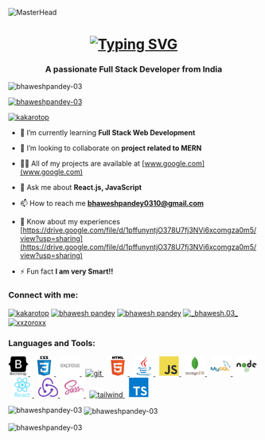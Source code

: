 ![MasterHead](https://repository-images.githubusercontent.com/588181932/e36ec678-7984-4cdd-8e4c-a3932772ff8e)


<h1 align="center"><a href="https://git.io/typing-svg"><img src="https://readme-typing-svg.herokuapp.com?font=Poppins&weight=600&size=40&pause=1000&color=8AE2F7&random=false&width=500&height=95&lines=Hi%2C+I'm+Bhawesh+Pandey;A+Full+Stack+Developer+!" alt="Typing SVG" /></a></h1>
<h3 align="center">A passionate Full Stack Developer from India</h3>

<p align="left"> <img src="https://komarev.com/ghpvc/?username=bhaweshpandey-03&label=Profile%20views&color=0e75b6&style=flat" alt="bhaweshpandey-03" /> </p>

<p align="left"> <a href="https://github.com/ryo-ma/github-profile-trophy"><img src="https://github-profile-trophy.vercel.app/?username=bhaweshpandey-03" alt="bhaweshpandey-03" /></a> </p>

<p align="left"> <a href="https://twitter.com/kakarotop" target="blank"><img src="https://img.shields.io/twitter/follow/kakarotop?logo=twitter&style=for-the-badge" alt="kakarotop" /></a> </p>

- 🌱 I’m currently learning **Full Stack Web Development**

- 👯 I’m looking to collaborate on **project related to MERN**

- 👨‍💻 All of my projects are available at [www.google.com](www.google.com)

- 💬 Ask me about **React.js, JavaScript**

- 📫 How to reach me **bhaweshpandey0310@gmail.com**

- 📄 Know about my experiences [https://drive.google.com/file/d/1pffunyntjO378U7fj3NVi6xcomgza0m5/view?usp=sharing](https://drive.google.com/file/d/1pffunyntjO378U7fj3NVi6xcomgza0m5/view?usp=sharing)

- ⚡ Fun fact **I am very Smart!!**

<h3 align="left">Connect with me:</h3>
<p align="left">
<a href="https://twitter.com/kakarotop" target="blank"><img align="center" src="https://raw.githubusercontent.com/rahuldkjain/github-profile-readme-generator/master/src/images/icons/Social/twitter.svg" alt="kakarotop" height="30" width="40" /></a>
<a href="https://linkedin.com/in/bhawesh pandey" target="blank"><img align="center" src="https://raw.githubusercontent.com/rahuldkjain/github-profile-readme-generator/master/src/images/icons/Social/linked-in-alt.svg" alt="bhawesh pandey" height="30" width="40" /></a>
<a href="https://codesandbox.com/bhawesh pandey" target="blank"><img align="center" src="https://raw.githubusercontent.com/rahuldkjain/github-profile-readme-generator/master/src/images/icons/Social/codesandbox.svg" alt="bhawesh pandey" height="30" width="40" /></a>
<a href="https://instagram.com/_bhawesh.03_" target="blank"><img align="center" src="https://raw.githubusercontent.com/rahuldkjain/github-profile-readme-generator/master/src/images/icons/Social/instagram.svg" alt="_bhawesh.03_" height="30" width="40" /></a>
<a href="https://www.leetcode.com/xxzoroxx" target="blank"><img align="center" src="https://raw.githubusercontent.com/rahuldkjain/github-profile-readme-generator/master/src/images/icons/Social/leet-code.svg" alt="xxzoroxx" height="30" width="40" /></a>
</p>

<h3 align="left">Languages and Tools:</h3>
<p align="left">
  <a href="https://getbootstrap.com" target="_blank" rel="noreferrer">
    <img src="https://raw.githubusercontent.com/devicons/devicon/master/icons/bootstrap/bootstrap-plain-wordmark.svg" alt="bootstrap" width="40" height="40"/>
  </a>&nbsp;
  <a href="https://www.w3schools.com/css/" target="_blank" rel="noreferrer">
    <img src="https://raw.githubusercontent.com/devicons/devicon/master/icons/css3/css3-original-wordmark.svg" alt="css3" width="40" height="40"/>
  </a>&nbsp;
  <a href="https://expressjs.com" target="_blank" rel="noreferrer">
    <img src="https://raw.githubusercontent.com/devicons/devicon/master/icons/express/express-original-wordmark.svg" alt="express" width="40" height="40"/>
  </a>&nbsp;
  <a href="https://git-scm.com/" target="_blank" rel="noreferrer">
    <img src="https://www.vectorlogo.zone/logos/git-scm/git-scm-icon.svg" alt="git" width="40" height="40"/>
  </a>&nbsp;
  <a href="https://www.w3.org/html/" target="_blank" rel="noreferrer">
    <img src="https://raw.githubusercontent.com/devicons/devicon/master/icons/html5/html5-original-wordmark.svg" alt="html5" width="40" height="40"/>
  </a>&nbsp;
  <a href="https://www.java.com" target="_blank" rel="noreferrer">
    <img src="https://raw.githubusercontent.com/devicons/devicon/master/icons/java/java-original.svg" alt="java" width="40" height="40"/>
  </a>&nbsp;
  <a href="https://developer.mozilla.org/en-US/docs/Web/JavaScript" target="_blank" rel="noreferrer">
    <img src="https://raw.githubusercontent.com/devicons/devicon/master/icons/javascript/javascript-original.svg" alt="javascript" width="40" height="40"/>
  </a>&nbsp;
  <a href="https://www.mongodb.com/" target="_blank" rel="noreferrer">
    <img src="https://raw.githubusercontent.com/devicons/devicon/master/icons/mongodb/mongodb-original-wordmark.svg" alt="mongodb" width="40" height="40"/>
  </a>&nbsp;
  <a href="https://www.mysql.com/" target="_blank" rel="noreferrer">
    <img src="https://raw.githubusercontent.com/devicons/devicon/master/icons/mysql/mysql-original-wordmark.svg" alt="mysql" width="40" height="40"/>
  </a>&nbsp;
  <a href="https://nodejs.org" target="_blank" rel="noreferrer">
    <img src="https://raw.githubusercontent.com/devicons/devicon/master/icons/nodejs/nodejs-original-wordmark.svg" alt="nodejs" width="40" height="40"/>
  </a>&nbsp;
  <a href="https://reactjs.org/" target="_blank" rel="noreferrer">
    <img src="https://raw.githubusercontent.com/devicons/devicon/master/icons/react/react-original-wordmark.svg" alt="react" width="40" height="40"/>
  </a>&nbsp;
  <a href="https://redux.js.org" target="_blank" rel="noreferrer">
    <img src="https://raw.githubusercontent.com/devicons/devicon/master/icons/redux/redux-original.svg" alt="redux" width="40" height="40"/>
  </a>&nbsp;
  <a href="https://sass-lang.com" target="_blank" rel="noreferrer">
    <img src="https://raw.githubusercontent.com/devicons/devicon/master/icons/sass/sass-original.svg" alt="sass" width="40" height="40"/>
  </a>&nbsp;
  <a href="https://tailwindcss.com/" target="_blank" rel="noreferrer">
    <img src="https://www.vectorlogo.zone/logos/tailwindcss/tailwindcss-icon.svg" alt="tailwind" width="40" height="40"/>
  </a>&nbsp;
  <a href="https://www.typescriptlang.org/" target="_blank" rel="noreferrer">
    <img src="https://raw.githubusercontent.com/devicons/devicon/master/icons/typescript/typescript-original.svg" alt="typescript" width="40" height="40"/>
  </a>
</p>

<p><img align="left" src="https://github-readme-stats.vercel.app/api/top-langs?username=bhaweshpandey-03&show_icons=true&locale=en&layout=compact" alt="bhaweshpandey-03" /></p>

<p>&nbsp;<img align="center" src="https://github-readme-stats.vercel.app/api?username=bhaweshpandey-03&show_icons=true&locale=en" alt="bhaweshpandey-03" /></p>

<p><img align="center" src="https://github-readme-streak-stats.herokuapp.com/?user=bhaweshpandey-03&" alt="bhaweshpandey-03" /></p>
